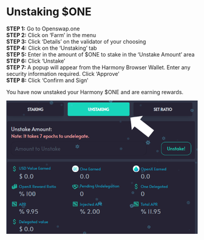 # Unstaking $ONE

**STEP 1:** Go to Openswap.one \
**STEP 2:** Click on ‘Farm’ in the menu\
**STEP 3:** Click ‘Details’ on the validator of your choosing\
**STEP 4:** Click on the ‘Unstaking’ tab\
**STEP 5:** Enter in the amount of $ONE to stake in the ‘Unstake Amount’ area\
**STEP 6:** Click ‘Unstake’\
**STEP 7:** A popup will appear from the Harmony Browser Wallet. Enter any security information required. Click ‘Approve’\
**STEP 8:** Click ‘Confirm and Sign’

You have now unstaked your Harmony $ONE and are earning rewards.

![](../../.gitbook/assets/unstake.png)
